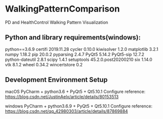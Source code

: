 # WalkingPatternComparison
PD and HealthControl Walking Pattern Visualization


## Python and library requirements(windows):
python==3.6.9
certifi         2019.11.28
cycler          0.10.0
kiwisolver      1.2.0
matplotlib      3.2.1
numpy           1.18.2
pip             20.0.2
pyparsing       2.4.7
PyQt5           5.14.2
PyQt5-sip       12.7.2
python-dateutil 2.8.1
scipy           1.4.1
setuptools      45.2.0.post20200210
six             1.14.0
vtk             8.1.2
wheel           0.34.2
wincertstore    0.2

## Development Environment Setup

macOS
PyCharm + python3.6 + PyQt5 + Qt5.10.1 Configure
reference: https://blog.csdn.net/JustinAelx/article/details/80153513

windows
PyCharm + python3.6.9 + PyQt5 + Qt5.10.1 Configure
reference: https://blog.csdn.net/qq_42980303/article/details/87869884
